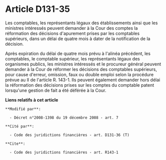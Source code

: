 # Article D131-35

Les comptables, les représentants légaux des établissements ainsi que les ministres intéressés peuvent demander à la Cour des
comptes la réformation des décisions d'apurement prises par les comptables supérieurs, dans un délai de quatre mois à dater
de la notification de la décision. 

Après expiration du délai de quatre mois prévu à l'alinéa précédent, les comptables, le comptable supérieur, les
représentants légaux des organismes publics, les ministres intéressés et le procureur général peuvent demander à la Cour de
réformer les décisions des comptables supérieurs, pour cause d'erreur, omission, faux ou double emploi selon la procédure
prévue au II de l'article R. 143-1. Ils peuvent également demander hors délai la réformation des décisions prises sur les
comptes du comptable patent lorsqu'une gestion de fait a été déférée à la Cour.

**Liens relatifs à cet article**

	**Modifié par**:

	  - Décret n°2008-1398 du 19 décembre 2008 - art. 7

	**Cité par**:

	  - Code des juridictions financières - art. D131-36 (T)

	**Cite**:

	  - Code des juridictions financières - art. R143-1
